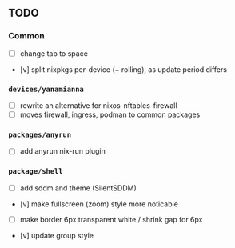 ## TODO
### Common
* [ ] change tab to space
* [v] split nixpkgs per-device (+ rolling), as update period differs

### `devices/yanamianna`
* [ ] rewrite an alternative for nixos-nftables-firewall
* [ ] moves firewall, ingress, podman to common packages

### `packages/anyrun`
* [ ] add anyrun nix-run plugin

### `package/shell`
* [ ] add sddm and theme (SilentSDDM)
* [v] make fullscreen (zoom) style more noticable
* [ ] make border 6px transparent white / shrink gap for 6px
* [v] update group style
